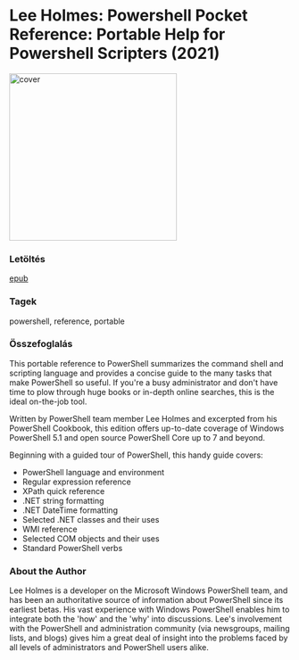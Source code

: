 # <a name="id_11">Lee Holmes: Powershell Pocket Reference: Portable Help for Powershell Scripters (2021)</a>
<img src="https://github.com/BercziSandor/calibre_lib/raw/main/Lee%20Holmes/Powershell%20Pocket%20Reference_%20Portabl%20%2811%29/cover.jpg" alt="cover" width="300"/>

### Letöltés
[epub](https://github.com/BercziSandor/calibre_lib/raw/main/Lee%20Holmes/Powershell%20Pocket%20Reference_%20Portabl%20%2811%29/Powershell%20Pocket%20Reference_%20Po%20-%20Lee%20Holmes.epub)

### Tagek
powershell, reference, portable

### Összefoglalás
<div>
<p>This portable reference to PowerShell summarizes the command shell and scripting language and provides a concise guide to the many tasks that make PowerShell so useful. If you're a busy administrator and don't have time to plow through huge books or in-depth online searches, this is the ideal on-the-job tool.</p>
<p>Written by PowerShell team member Lee Holmes and excerpted from his PowerShell Cookbook, this edition offers up-to-date coverage of Windows PowerShell 5.1 and open source PowerShell Core up to 7 and beyond.</p>
<p>Beginning with a guided tour of PowerShell, this handy guide covers:</p>
<ul><li>PowerShell language and environment</li>
<li>Regular expression reference</li>
<li>XPath quick reference</li>
<li>.NET string formatting</li>
<li>.NET DateTime formatting</li>
<li>Selected .NET classes and their uses</li>
<li>WMI reference</li>
<li>Selected COM objects and their uses</li>
<li>Standard PowerShell verbs</li></ul>
<h3>About the Author</h3>
<p>Lee Holmes is a developer on the Microsoft Windows PowerShell team, and has been an authoritative source of information about PowerShell since its earliest betas. His vast experience with Windows PowerShell enables him to integrate both the 'how' and the 'why' into discussions. Lee's involvement with the PowerShell and administration community (via newsgroups, mailing lists, and blogs) gives him a great deal of insight into the problems faced by all levels of administrators and PowerShell users alike.</p></div>


